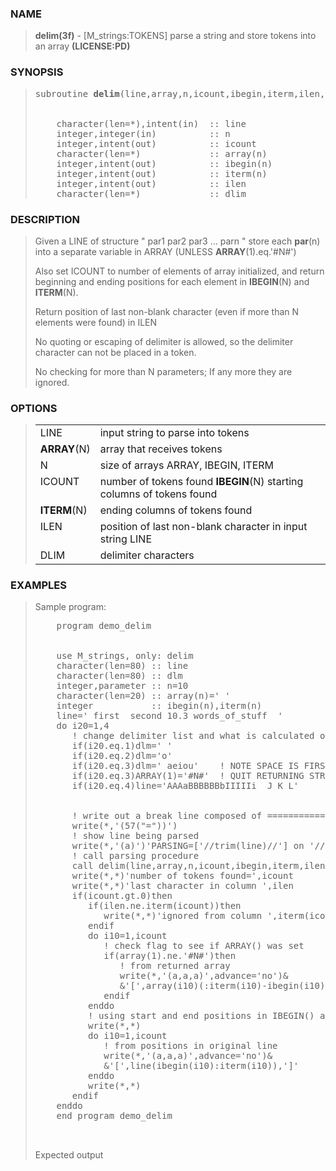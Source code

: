 <?
<body>
  <a name="top"></a>
  <div id="Container">
    <div id="Content">
      <div class="c31">
      </div><a name="0"></a>
      <h3><a name="0">NAME</a></h3>
      <blockquote>
        <b>delim(3f)</b> - [M_strings:TOKENS] parse a string and store tokens into an array <b>(LICENSE:PD)</b>
      </blockquote><a name="contents"></a>
      <h3><a name="7">SYNOPSIS</a></h3>
      <blockquote>
        <pre>
subroutine <b>delim</b>(line,array,n,icount,ibegin,iterm,ilen,dlim)
<br />
    character(len=*),intent(in)  :: line
    integer,integer(in)          :: n
    integer,intent(out)          :: icount
    character(len=*)             :: array(n)
    integer,intent(out)          :: ibegin(n)
    integer,intent(out)          :: iterm(n)
    integer,intent(out)          :: ilen
    character(len=*)             :: dlim
</pre>
      </blockquote><a name="2"></a>
      <h3><a name="2">DESCRIPTION</a></h3>
      <blockquote>
        <p>Given a LINE of structure " par1 par2 par3 ... parn " store each <b>par</b>(n) into a separate variable in ARRAY (UNLESS
        <b>ARRAY</b>(1).eq.'#N#')</p>
        <p>Also set ICOUNT to number of elements of array initialized, and return beginning and ending positions for each element in <b>IBEGIN</b>(N) and
        <b>ITERM</b>(N).</p>
        <p>Return position of last non-blank character (even if more than N elements were found) in ILEN</p>
        <p>No quoting or escaping of delimiter is allowed, so the delimiter character can not be placed in a token.</p>
        <p>No checking for more than N parameters; If any more they are ignored.</p>
      </blockquote><a name="3"></a>
      <h3><a name="3">OPTIONS</a></h3>
      <blockquote>
        <table cellpadding="3">
          <tr valign="top">
            <td class="c32" width="6%" nowrap="nowrap">LINE</td>
            <td valign="bottom">input string to parse into tokens</td>
          </tr>
          <tr valign="top">
            <td colspan="1"><b>ARRAY</b>(N)</td>
            <td>array that receives tokens</td>
          </tr>
          <tr valign="top">
            <td class="c32" width="6%" nowrap="nowrap">N</td>
            <td valign="bottom">size of arrays ARRAY, IBEGIN, ITERM</td>
          </tr>
          <tr valign="top">
            <td class="c32" width="6%" nowrap="nowrap">ICOUNT</td>
            <td valign="bottom">number of tokens found <b>IBEGIN</b>(N) starting columns of tokens found</td>
          </tr>
          <tr valign="top">
            <td colspan="1"><b>ITERM</b>(N)</td>
            <td>ending columns of tokens found</td>
          </tr>
          <tr valign="top">
            <td class="c32" width="6%" nowrap="nowrap">ILEN</td>
            <td valign="bottom">position of last non-blank character in input string LINE</td>
          </tr>
          <tr valign="top">
            <td class="c32" width="6%" nowrap="nowrap">DLIM</td>
            <td valign="bottom">delimiter characters</td>
          </tr>
        </table>
      </blockquote><a name="4"></a>
      <h3><a name="4">EXAMPLES</a></h3>
      <blockquote>
        Sample program:
        <pre>
    program demo_delim
<br />
    use M_strings, only: delim
    character(len=80) :: line
    character(len=80) :: dlm
    integer,parameter :: n=10
    character(len=20) :: array(n)=' '
    integer           :: ibegin(n),iterm(n)
    line=' first  second 10.3 words_of_stuff  '
    do i20=1,4
       ! change delimiter list and what is calculated or parsed
       if(i20.eq.1)dlm=' '
       if(i20.eq.2)dlm='o'
       if(i20.eq.3)dlm=' aeiou'    ! NOTE SPACE IS FIRST
       if(i20.eq.3)ARRAY(1)='#N#'  ! QUIT RETURNING STRING ARRAY
       if(i20.eq.4)line='AAAaBBBBBBbIIIIIi  J K L'
<br />
       ! write out a break line composed of =========== ..
       write(*,'(57("="))')
       ! show line being parsed
       write(*,'(a)')'PARSING=['//trim(line)//'] on '//trim(dlm)
       ! call parsing procedure
       call delim(line,array,n,icount,ibegin,iterm,ilen,dlm)
       write(*,*)'number of tokens found=',icount
       write(*,*)'last character in column ',ilen
       if(icount.gt.0)then
          if(ilen.ne.iterm(icount))then
             write(*,*)'ignored from column ',iterm(icount)+1,' to ',ilen
          endif
          do i10=1,icount
             ! check flag to see if ARRAY() was set
             if(array(1).ne.'#N#')then
                ! from returned array
                write(*,'(a,a,a)',advance='no')&amp;
                &amp;'[',array(i10)(:iterm(i10)-ibegin(i10)+1),']'
             endif
          enddo
          ! using start and end positions in IBEGIN() and ITERM()
          write(*,*)
          do i10=1,icount
             ! from positions in original line
             write(*,'(a,a,a)',advance='no')&amp;
             &amp;'[',line(ibegin(i10):iterm(i10)),']'
          enddo
          write(*,*)
       endif
    enddo
    end program demo_delim
<br />
</pre>Expected output
      </blockquote><a name="5"></a>
    </div>
  </div>
</body>

